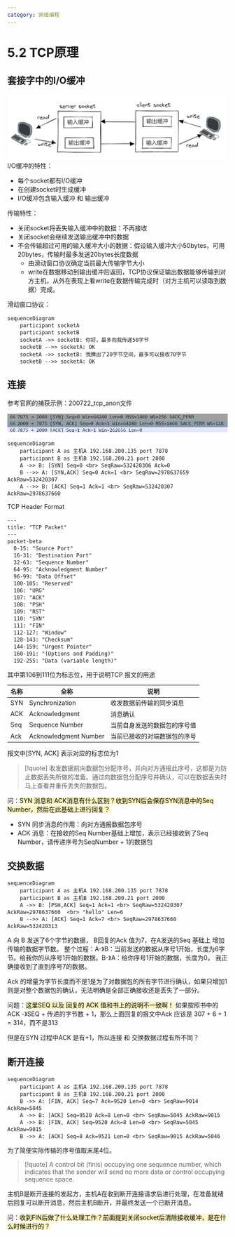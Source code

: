 ```yaml
---
category: 网络编程
---
```

# 5.2 TCP原理


## 套接字中的I/O缓冲
![](./attachments/5.2%20TCP原理.webp)
I/O缓冲的特性：
- 每个socket都有I/O缓冲
- 在创建socket时生成缓冲
- I/O缓冲包含输入缓冲 和 输出缓冲

传输特性：
- 关闭socket将丢失输入缓冲中的数据：不再接收
- 关闭socket会继续发送输出缓冲中的数据
- 不会传输超过可用的输入缓冲大小的数据：假设输入缓冲大小50bytes，可用20bytes，传输时最多发送20bytes长度数据
	- 由滑动窗口协议确定当前最大传输字节大小
	- write在数据移动到输出缓冲后返回，TCP协议保证输出数据能够传输到对方主机，从外在表现上看write在数据传输完成时（对方主机可以读取到数据）完成。

滑动窗口协议：
``` mermaid
sequenceDiagram
    participant socketA
    participant socketB
    socketA ->> socketB: 你好，最多向我传递50字节
    socketB -->> socketA: OK
    socketA ->> socketB: 我腾出了20字节空间，最多可以接收70字节
    socketB -->> socketA: OK
```


## 连接
参考官网的捕获示例：200722_tcp_anon文件

![](./attachments/5.2%20TCP原理-1.webp)

``` mermaid
sequenceDiagram
    participant A as 主机A 192.168.200.135 port 7878
    participant B as 主机B 192.168.200.21 port 2000 
    A ->> B: [SYN] Seq=0 <br> SeqRaw=532420306 Ack=0
    B -->> A: [SYN,ACK] Seq=0 Ack=1 <br> SeqRaw=2978637659  AckRaw=532420307 
    A -->> B: [ACK] Seq=1 Ack=1 <br> SeqRaw=532420307 AckRaw=2978637660
```

TCP Header Format
``` mermaid
---
title: "TCP Packet"
---
packet-beta
  0-15: "Source Port"
  16-31: "Destination Port"
  32-63: "Sequence Number"
  64-95: "Acknowledgment Number"
  96-99: "Data Offset"
  100-105: "Reserved"
  106: "URG"
  107: "ACK"
  108: "PSH"
  109: "RST"
  110: "SYN"
  111: "FIN"
  112-127: "Window"
  128-143: "Checksum"
  144-159: "Urgent Pointer"
  160-191: "(Options and Padding)"
  192-255: "Data (variable length)"	
```
其中第106到111位为标志位，用于说明TCP 报文的用途

| 名称  | 全称                    | 说明             |
| --- | --------------------- | -------------- |
| SYN | Synchronization       | 收发数据前传输的同步消息   |
| ACK | Acknowledgment        | 消息确认           |
| Seq | Sequence Number       | 当前自身发送的数据包的序号值 |
| Ack | Acknowledgment Number | 当前已接收的对端数据包的序号 |
报文中\[SYN, ACK] 表示对应的标志位为1

>[!quote]
>收发数据前向数据包分配序号，并向对方通报此序号，这都是为防止数据丢失所做的准备。通过向数据包分配序号并确认，可以在数据丢失时马上查看并重传丢失的数据包。

问：<mark style="background: #FFF3A3A6;">SYN 消息和 ACK消息有什么区别？收到SYN后会保存SYN消息中的Seq Number，然后在此基础上进行回复？</mark>

- SYN 同步消息的作用：向对方通报数据包序号
- ACK 消息：在接收的Seq Number基础上增加，表示已经接收到了Seq Number，请传递序号为SeqNumber + 1的数据包

## 交换数据
``` mermaid
sequenceDiagram
    participant A as 主机A 192.168.200.135 port 7878
    participant B as 主机B 192.168.200.21 port 2000 
    A ->> B: [PSH,ACK] Seq=1 Ack=1 <br> SeqRaw=532420307 AckRaw=2978637660  <br> "hello" Len=6
    B -->> A: [ACK] Seq=1 Ack=7 <br> SeqRaw=2978637660 AckRaw=532420313
```
A 向 B 发送了6个字节的数据， B回复的Ack 值为7，在A发送的Seq 基础上 增加传输的数据字节数。
整个过程：A-》B：当前发送的数据从序号1开始，长度为6字节。给我你的从序号1开始的数据。B-》A：给你序号1开始的数据，长度为0。 我正确接收到了直到序号7的数据。

Ack 的增量为字节长度而不是1是为了对数据包的所有字节进行确认，如果只增加1则是对整个数据包的确认，无法明确是全部正确接收还是丢失了一部分。

问题：<mark style="background: #FFF3A3A6;">这里SEQ 以及 回复的 ACK 值和书上的说明不一致啊！</mark>
如果按照书中的 ACK -》SEQ + 传递的字节数 + 1，那么上面回复的报文中Ack 应该是 307 + 6 + 1 = 314，而不是313

但是在SYN 过程中ACK 是有+1，所以连接 和 交换数据过程有所不同？

## 断开连接
``` mermaid
sequenceDiagram
    participant A as 主机A 192.168.200.135 port 7878
    participant B as 主机B 192.168.200.21 port 2000 
    B ->> A: [FIN, ACK] Seq=7 Ack=9520 Len=0 <br> SeqRaw=9014 AckRaw=5045
    A ->> B: [ACK] Seq=9520 Ack=8 Len=0 <br> SeqRaw=5045 AckRaw=9015
    A ->> B: [FIN, ACK] Seq=9520 Ack=8 Len=0 <br> SeqRaw=5045 AckRaw=9015
    B ->> A: [ACK] Seq=8 Ack=9521 Len=0 <br> SeqRaw=9015 AckRaw=5046
```
为了简便实际传输的序号值取末尾4位。

>[!quote]
>A control bit (finis) occupying one sequence number, which indicates that the sender will send no more data or control occupying sequence space.

主机B是断开连接的发起方，主机A在收到断开连接请求后进行处理，在准备就绪后回复可以断开消息，然后主机B断开，并最终发送一个已断开消息。

问：<mark style="background: #FFF3A3A6;">收到FIN后做了什么处理工作？前面提到关闭socket后清除接收缓冲，是在什么时候进行的？</mark>
